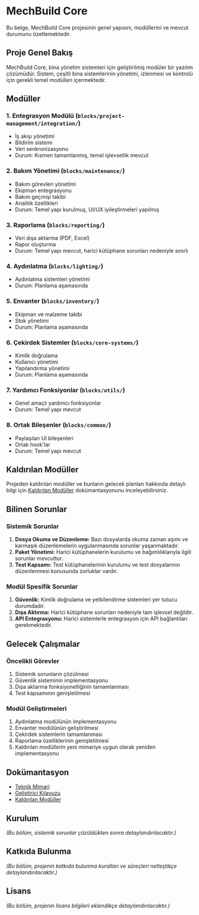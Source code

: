 # MechBuild Core

Bu belge, MechBuild Core projesinin genel yapısını, modüllerini ve mevcut durumunu özetlemektedir.

## Proje Genel Bakış

MechBuild Core, bina yönetim sistemleri için geliştirilmiş modüler bir yazılım çözümüdür. Sistem, çeşitli bina sistemlerinin yönetimi, izlenmesi ve kontrolü için gerekli temel modülleri içermektedir.

## Modüller

### 1. Entegrasyon Modülü (`blocks/project-management/integration/`)
- İş akışı yönetimi
- Bildirim sistemi
- Veri senkronizasyonu
- Durum: Kısmen tamamlanmış, temel işlevsellik mevcut

### 2. Bakım Yönetimi (`blocks/maintenance/`)
- Bakım görevleri yönetimi
- Ekipman entegrasyonu
- Bakım geçmişi takibi
- Analitik özellikleri
- Durum: Temel yapı kurulmuş, UI/UX iyileştirmeleri yapılmış

### 3. Raporlama (`blocks/reporting/`)
- Veri dışa aktarma (PDF, Excel)
- Rapor oluşturma
- Durum: Temel yapı mevcut, harici kütüphane sorunları nedeniyle sınırlı

### 4. Aydınlatma (`blocks/lighting/`)
- Aydınlatma sistemleri yönetimi
- Durum: Planlama aşamasında

### 5. Envanter (`blocks/inventory/`)
- Ekipman ve malzeme takibi
- Stok yönetimi
- Durum: Planlama aşamasında

### 6. Çekirdek Sistemler (`blocks/core-systems/`)
- Kimlik doğrulama
- Kullanıcı yönetimi
- Yapılandırma yönetimi
- Durum: Planlama aşamasında

### 7. Yardımcı Fonksiyonlar (`blocks/utils/`)
- Genel amaçlı yardımcı fonksiyonlar
- Durum: Temel yapı mevcut

### 8. Ortak Bileşenler (`blocks/common/`)
- Paylaşılan UI bileşenleri
- Ortak hook'lar
- Durum: Temel yapı mevcut

## Kaldırılan Modüller

Projeden kaldırılan modüller ve bunların gelecek planları hakkında detaylı bilgi için [Kaldırılan Modüller](REMOVED_MODULES.md) dokümantasyonunu inceleyebilirsiniz.

## Bilinen Sorunlar

### Sistemik Sorunlar
1. **Dosya Okuma ve Düzenleme:** Bazı dosyalarda okuma zaman aşımı ve karmaşık düzenlemelerin uygulanmasında sorunlar yaşanmaktadır.
2. **Paket Yönetimi:** Harici kütüphanelerin kurulumu ve bağımlılıklarıyla ilgili sorunlar mevcuttur.
3. **Test Kapsamı:** Test kütüphanelerinin kurulumu ve test dosyalarının düzenlenmesi konusunda zorluklar vardır.

### Modül Spesifik Sorunlar
1. **Güvenlik:** Kimlik doğrulama ve yetkilendirme sistemleri yer tutucu durumdadır.
2. **Dışa Aktırma:** Harici kütüphane sorunları nedeniyle tam işlevsel değildir.
3. **API Entegrasyonu:** Harici sistemlerle entegrasyon için API bağlantıları gerekmektedir.

## Gelecek Çalışmalar

### Öncelikli Görevler
1. Sistemik sorunların çözülmesi
2. Güvenlik sisteminin implementasyonu
3. Dışa aktarma fonksiyonelliğinin tamamlanması
4. Test kapsamının genişletilmesi

### Modül Geliştirmeleri
1. Aydınlatma modülünün implementasyonu
2. Envanter modülünün geliştirilmesi
3. Çekirdek sistemlerin tamamlanması
4. Raporlama özelliklerinin genişletilmesi
5. Kaldırılan modüllerin yeni mimariye uygun olarak yeniden implementasyonu

## Dokümantasyon

- [Teknik Mimari](ARCHITECTURE.md)
- [Geliştirici Kılavuzu](DEVELOPMENT.md)
- [Kaldırılan Modüller](REMOVED_MODULES.md)

## Kurulum

_(Bu bölüm, sistemik sorunlar çözüldükten sonra detaylandırılacaktır.)_

## Katkıda Bulunma

_(Bu bölüm, projenin katkıda bulunma kuralları ve süreçleri netleştikçe detaylandırılacaktır.)_

## Lisans

_(Bu bölüm, projenin lisans bilgileri eklendikçe detaylandırılacaktır.)_
